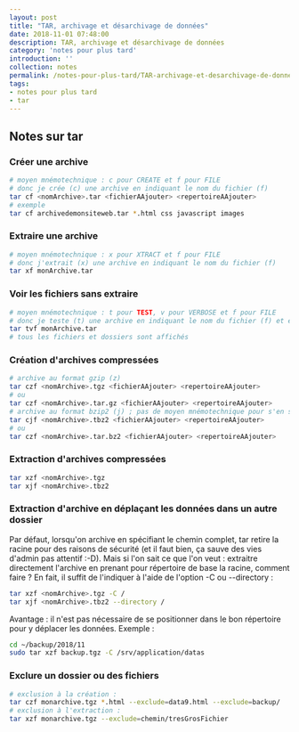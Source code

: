 ```yaml
---
layout: post
title: "TAR, archivage et désarchivage de données"
date: 2018-11-01 07:48:00
description: TAR, archivage et désarchivage de données
category: 'notes pour plus tard'
introduction: ''
collection: notes
permalink: /notes-pour-plus-tard/TAR-archivage-et-desarchivage-de-donnees/
tags:
- notes pour plus tard
- tar
---
```


## Notes sur tar

### Créer une archive
``` bash
# moyen mnémotechnique : c pour CREATE et f pour FILE
# donc je crée (c) une archive en indiquant le nom du fichier (f)
tar cf <nomArchive>.tar <fichierAAjouter> <repertoireAAjouter>
# exemple
tar cf archivedemonsiteweb.tar *.html css javascript images
```

### Extraire une archive
``` bash
# moyen mnémotechnique : x pour XTRACT et f pour FILE
# donc j'extrait (x) une archive en indiquant le nom du fichier (f)
tar xf monArchive.tar
```

### Voir les fichiers sans extraire
``` bash
# moyen mnémotechnique : t pour TEST, v pour VERBOSE et f pour FILE
# donc je teste (t) une archive en indiquant le nom du fichier (f) et en étant verbeux (v)
tar tvf monArchive.tar
# tous les fichiers et dossiers sont affichés
```

### Création d'archives compressées
``` bash
# archive au format gzip (z)
tar czf <nomArchive>.tgz <fichierAAjouter> <repertoireAAjouter>
# ou
tar czf <nomArchive>.tar.gz <fichierAAjouter> <repertoireAAjouter>
# archive au format bzip2 (j) ; pas de moyen mnémotechnique pour s'en souvenir :-(
tar cjf <nomArchive>.tbz2 <fichierAAjouter> <repertoireAAjouter>
# ou
tar czf <nomArchive>.tar.bz2 <fichierAAjouter> <repertoireAAjouter>
```

### Extraction d'archives compressées
``` bash
tar xzf <nomArchive>.tgz
tar xjf <nomArchive>.tbz2
```

### Extraction d'archive en déplaçant les données dans un autre dossier
Par défaut, lorsqu'on archive en spécifiant le chemin complet, tar retire la racine pour des raisons de sécurité (et il faut bien, ça sauve des vies d'admin pas attentif :-D). Mais si l'on sait ce que l'on veut : extraitre directement l'archive en prenant pour répertoire de base la racine, comment faire ? En fait, il suffit de l'indiquer à l'aide de l'option -C ou --directory :
``` bash
tar xzf <nomArchive>.tgz -C /
tar xjf <nomArchive>.tbz2 --directory /
```
Avantage : il n'est pas nécessaire de se positionner dans le bon répertoire pour y déplacer les données. Exemple :
``` bash
cd ~/backup/2018/11
sudo tar xzf backup.tgz -C /srv/application/datas
```


### Exclure un dossier ou des fichiers
``` bash
# exclusion à la création :
tar czf monarchive.tgz *.html --exclude=data9.html --exclude=backup/
# exclusion à l'extraction :
tar xzf monarchive.tgz --exclude=chemin/tresGrosFichier
```
